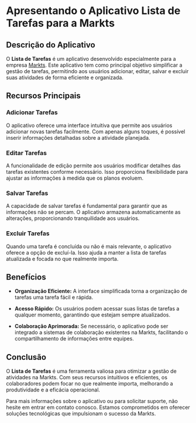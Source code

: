 # Apresentando o Aplicativo Lista de Tarefas para a Markts

## Descrição do Aplicativo

O **Lista de Tarefas** é um aplicativo desenvolvido especialmente para a empresa [Markts](https://www.markts.com.br/). Este aplicativo tem como principal objetivo simplificar a gestão de tarefas, permitindo aos usuários adicionar, editar, salvar e excluir suas atividades de forma eficiente e organizada.

## Recursos Principais

### Adicionar Tarefas
O aplicativo oferece uma interface intuitiva que permite aos usuários adicionar novas tarefas facilmente. Com apenas alguns toques, é possível inserir informações detalhadas sobre a atividade planejada.

### Editar Tarefas
A funcionalidade de edição permite aos usuários modificar detalhes das tarefas existentes conforme necessário. Isso proporciona flexibilidade para ajustar as informações à medida que os planos evoluem.

### Salvar Tarefas
A capacidade de salvar tarefas é fundamental para garantir que as informações não se percam. O aplicativo armazena automaticamente as alterações, proporcionando tranquilidade aos usuários.

### Excluir Tarefas
Quando uma tarefa é concluída ou não é mais relevante, o aplicativo oferece a opção de excluí-la. Isso ajuda a manter a lista de tarefas atualizada e focada no que realmente importa.

## Benefícios

- **Organização Eficiente:** A interface simplificada torna a organização de tarefas uma tarefa fácil e rápida.
  
- **Acesso Rápido:** Os usuários podem acessar suas listas de tarefas a qualquer momento, garantindo que estejam sempre atualizados.

- **Colaboração Aprimorada:** Se necessário, o aplicativo pode ser integrado a sistemas de colaboração existentes na Markts, facilitando o compartilhamento de informações entre equipes.

## Conclusão

O **Lista de Tarefas** é uma ferramenta valiosa para otimizar a gestão de atividades na Markts. Com seus recursos intuitivos e eficientes, os colaboradores podem focar no que realmente importa, melhorando a produtividade e a eficácia operacional.

Para mais informações sobre o aplicativo ou para solicitar suporte, não hesite em entrar em contato conosco. Estamos comprometidos em oferecer soluções tecnológicas que impulsionam o sucesso da Markts.
